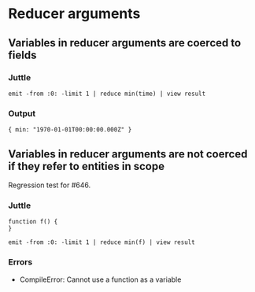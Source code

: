 # Reducer arguments

## Variables in reducer arguments are coerced to fields

### Juttle

    emit -from :0: -limit 1 | reduce min(time) | view result

### Output

    { min: "1970-01-01T00:00:00.000Z" }

## Variables in reducer arguments are not coerced if they refer to entities in scope

Regression test for #646.

### Juttle

    function f() {
    }

    emit -from :0: -limit 1 | reduce min(f) | view result

### Errors

  * CompileError: Cannot use a function as a variable
